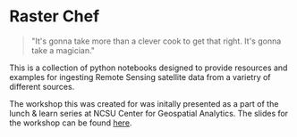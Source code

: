 # Raster Chef

> "It's gonna take more than a clever cook to get that right. It's gonna take a magician."

This is a collection of python notebooks designed to provide resources and examples for ingesting Remote Sensing satellite data from a varietry of different sources.

The workshop this was created for was initally presented as a part of the lunch & learn series at NCSU Center for Geospatial Analytics. The slides for the workshop can be found [here](gaderian.io/raster-chef).
